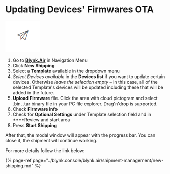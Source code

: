 # Updating Devices' Firmwares OTA

![Blynk.Air icon in the main menu](../.gitbook/assets/image%20%2814%29.png)

1. Go to [**Blynk.Air**](../blynk.console/blynk.air/) in Navigation Menu
2. Click **New Shipping**
3. Select a **Template** available in the dropdown menu
4. _Select Devices available_ in the **Devices list** if you want to update certain devices.  Otherwise _leave the selection empty_ – in this case, all of the selected Template's devices will be updated including these that will be added in the future. 
5. **Upload** **Firmware** file. Click the area with cloud pictogram and select .bin, .tar binary file in your PC file explorer. Drag'n'drop is supported.
6. Check **Firmware info**
7. Check for **Optional Settings** under Template selection field and in ****Review and start area
8. Press **Start Shipping** 

After that, the modal window will appear with the progress bar. You can close it, the shipment will continue working. 

For more details follow the link below:

{% page-ref page="../blynk.console/blynk.air/shipment-management/new-shipping.md" %}



